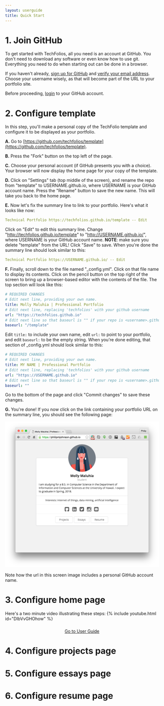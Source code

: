 ```yaml
---
layout: userguide
title: Quick Start
---
```


# 1. Join GitHub

To get started with TechFolios, all you need is an account at GitHub. You don't need to download any software or even know how to use git. Everything you need to do when starting out can be done in a browser.  

If you haven't already, [sign up for GitHub](https://help.github.com/articles/signing-up-for-a-new-github-account) and [verify your email address](https://help.github.com/articles/verifying-your-email-address/). Choose your username wisely, as that will become part of the URL to your portfolio site.

Before proceeding, [login](http://github.com/login) to your GitHub account.

# 2. Configure template

In this step, you'll make a personal copy of the TechFolio template and configure it to be displayed as your portfolio.
 
**A.** Go to [https://github.com/techfolios/template](https://github.com/techfolios/template).
  
**B.** Press the "Fork" button on the top left of the page.
  
**C.** Choose your personal account (if GitHub presents you with a choice). Your browser will now display the home page for your copy of the template.
  
**D.** Click on "Settings" tab (top middle of the screen), and rename the repo from "template" to USERNAME.github.io, where USERNAME is your GitHub account name. Press the "Rename" button to save the new name. This will take you back to the home page. 
  
**E.** Now let's fix the summary line to link to your portfolio. Here's what it looks like now:

```yaml
Technical Portfolio https://techfolios.github.io/template -- Edit
```
     
Click on "Edit" to edit this summary line.   Change "http://techfolios.github.io/template" to "http://USERNAME.github.io/", where USERNAME is your GitHub account name.  **NOTE**: make sure you delete "template" from the URL! Click "Save" to save. When you're done the summary line should look similar to this:

```yaml
Technical Portfolio https://USERNAME.github.io/ -- Edit
```

**F.** Finally, scroll down to the file named "_config.yml".  Click on that file name to display its contents. Click on the pencil button on the top right of the screen to bring up a browser-based editor with the contents of the file. The top section will look like this:
   
```yaml
# REQUIRED CHANGES
# Edit next line, providing your own name.
title: Molly Maluhia | Professional Portfolio
# Edit next line, replacing 'techfolios' with your github username
url: "https://techfolios.github.io"
# Edit next line so that baseurl is "" if your repo is <username>.github.io
baseurl: "/template"
```
     
Edit `title:` to include your own name, edit `url:` to point to your portfolio, and edit `baseurl:` to be the empty string. When you're done editing, that section of _config.yml should look similar to this:
  
```yaml
# REQUIRED CHANGES
# Edit next line, providing your own name.
title: MY NAME | Professional Portfolio
# Edit next line, replacing 'techfolios' with your github username
url: "https://USERNAME.github.io"
# Edit next line so that baseurl is "" if your repo is <username>.github.io
baseurl: ""
```  

Go to the bottom of the page and click "Commit changes" to save these changes.   

**G.** You're done!   If you now click on the link containing your portfolio URL on the summary line, you should see the following page:

<img style="" src="images/techfolio-personal-template.png" class="img-responsive">

Note how the url in this screen image includes a personal GitHub account name.

# 3. Configure home page

Here's a two minute video illustrating these steps:
{% include youtube.html id="DIbVvGHOhow" %}


<p style="text-align: center; padding-top: 10px">
  <a href="/userguide.html" class="btn btn-primary btn-md" role="button">Go to User Guide <span class="glyphicon glyphicon-chevron-right"></span> </a>
</p>

# 4. Configure projects page

# 5. Configure essays page

# 6. Configure resume page









